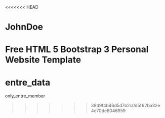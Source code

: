<<<<<<< HEAD
# JohnDoe
Free HTML 5 Bootstrap 3 Personal Website Template
=======
# entre_data
only_entre_member
>>>>>>> 38d9f4b46d5d7b2c0d5f62ba32e4c70de8046959
